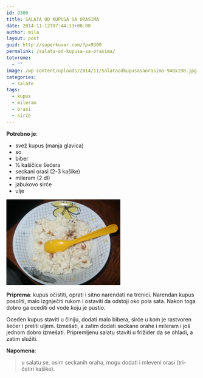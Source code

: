 ```yaml
---
id: 9300
title: SALATA OD KUPUSA SA ORASIMA
date: 2014-11-12T07:44:13+00:00
author: mila
layout: post
guid: http://superkuvar.com/?p=9300
permalink: /salata-od-kupusa-sa-orasima/
totvreme:
  - ""
image: /wp-content/uploads/2014/11/Salataodkupusasaorasima-940x198.jpg
categories:
  - salate
tags:
  - kupus
  - mileram
  - orasi
  - sirće
---
```

**Potrebno je**:

  * svež kupus (manja glavica)
  * so
  * biber
  * ½ kašičice šećera
  * seckani orasi (2-3 kašike)
  * mileram (2 dl)
  * jabukovo sirće
  * ulje

[<img class="alignnone size-medium wp-image-9301" src="/wp-content/uploads/2014/11/Salataodkupusasaorasima-300x225.jpg" alt="Salataodkupusasaorasima" width="300" height="225" />](/wp-content/uploads/2014/11/Salataodkupusasaorasima.jpg)

**Priprema**: kupus očistiti, oprati i sitno narendati na trenici. Narendan kupus posoliti, malo izgnječiti rukom i ostaviti da odstoji oko pola sata. Nakon toga dobro ga ocediti od vode koju je pustio.

Oceđen kupus staviti u činiju, dodati malo bibera, sirće u kom je rastvoren šećer i preliti uljem. Izmešati, a zatim dodati seckane orahe i mileram i još jednom dobro izmešati. Pripremljenu salatu staviti u frižider da se ohladi, a zatim služiti.

**Napomena**: 
> u salatu se, osim seckanih oraha, mogu dodati i mleveni orasi (tri-četiri kašike).
